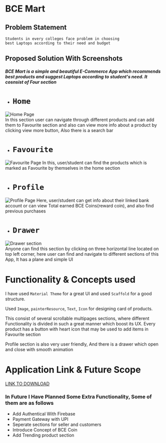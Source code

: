
# BCE Mart  

## Problem Statement
```
Students in every colleges face problem in choosing
best Laptops according to their need and budget

```  
## Proposed Solution With Screenshots
##### BCE Mart is a simple and beautiful E-Commerce App which recommends best products and suggest Laptops according to student's need. It cosnsist of Four section
#

+ # ```Home```  
![Home Page](https://drive.google.com/uc?export=view&id=14D2hU2llrfkBXh0edRQrtDMcStICYhkA)  
In this section user can navigate through different products and can add them to Favourite section and also can view more info about a product by clicking view more button, Also there is a search bar
+ # ```Favourite```
![Favourite Page](https://drive.google.com/uc?export=view&id=14GbqGLn0bLKNkk6IyAWtqaaU_Z8VoxmI)
In this, user/student can find the products which is marked as Favourite by themselves in the home section
+ # ```Profile```
![Profile Page](https://drive.google.com/uc?export=view&id=14MTnSnxZHYszaIiyRr9QV0Ft8GWB9get)
Here, user/student can get info about their linked bank account or can view Total earned BCE Coins(reward coin), and also find previous purchases

+ # ```Drawer```
![Drawer section](https://drive.google.com/uc?export=view&id=14OBKWRweMja1nbD6z1obvmWObA1X8Ido)  
Anyone can find this section by clicking on three horizontal line located on top left corner, here user can find and navigate to different sections of this App, It has a plane and simple UI

#
#
# Functionality & Concepts used
I have used `Material Theme` for a great UI and used ```Scaffold``` for a good structure.  

Used ```Image```, ```painterResource```, ```Text```, ```Icon``` for designing card of products.

This consist of several scrollable multipages sections, where different Functionality is divided in such a great manner which boost its UX. Every product has a button with heart icon that may be used to add items in Favourite section

Profile section is also very user friendly, And there is a drawer which open and close with smooth animation

#
#
# Application Link & Future Scope
[LINK TO DOWNLOAD](https://drive.google.com/uc?export=view&id=12oXRJHW8YX4SMnDj_vCzkuDIlR1JqeIa)  
### In Future I Have Planned Some Extra Functionality, Some of them are as follows
* Add Authentical With Firebase
* Payment Gateway with UPI
* Seperate sections for seller and customers
* Introduce Concept of BCE Coin
* Add Trending product section
